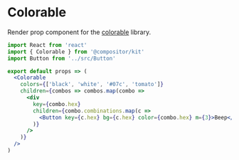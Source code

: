 
# Colorable

Render prop component for the [colorable][colorable] library.

```jsx
import React from 'react'
import { Colorable } from '@compositor/kit'
import Button from '../src/Button'

export default props => (
  <Colorable
    colors={['black', 'white', '#07c', 'tomato']}
    children={combos => combos.map(combo =>
      <div
        key={combo.hex}
        children={combo.combinations.map(c =>
          <Button key={c.hex} bg={c.hex} color={combo.hex} m={3}>Beep</Button>
        )}
      />
    )}
  />
)
```

[colorable]: https://github.com/jxnblk/colorable
